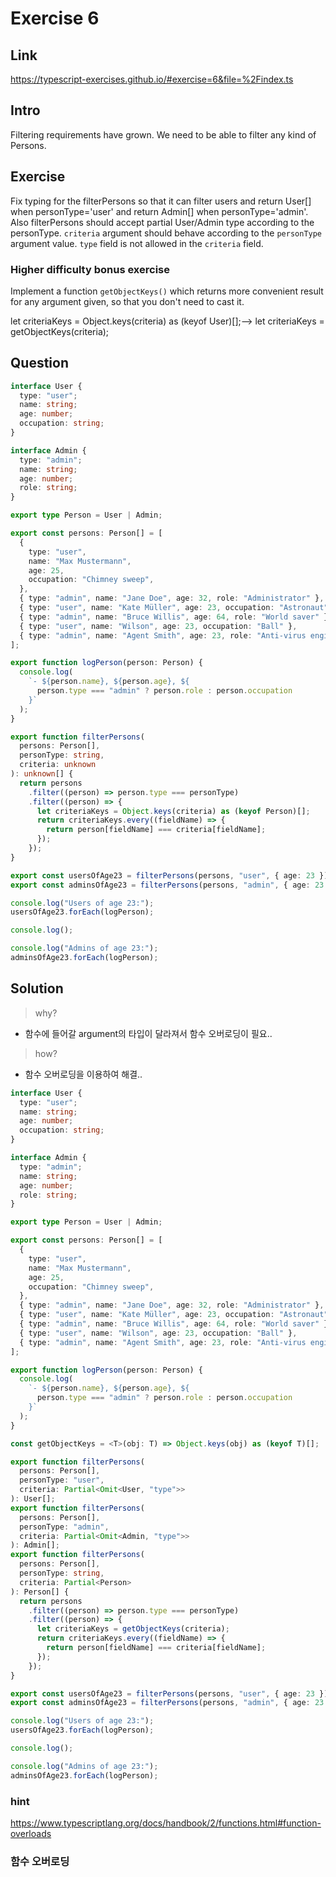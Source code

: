 # Exercise 6

## Link

<https://typescript-exercises.github.io/#exercise=6&file=%2Findex.ts>

## Intro

Filtering requirements have grown. We need to be able to filter any kind of Persons.

## Exercise

Fix typing for the filterPersons so that it can filter users and return User[] when personType='user' and return Admin[] when personType='admin'.
Also filterPersons should accept partial User/Admin type according to the personType.
`criteria` argument should behave according to the `personType` argument value. `type` field is not allowed in the `criteria` field.

### Higher difficulty bonus exercise

Implement a function `getObjectKeys()` which returns more convenient result for any argument given, so that you don't need to cast it.

let criteriaKeys = Object.keys(criteria) as (keyof User)[];--> let criteriaKeys = getObjectKeys(criteria);

## Question

```ts
interface User {
  type: "user";
  name: string;
  age: number;
  occupation: string;
}

interface Admin {
  type: "admin";
  name: string;
  age: number;
  role: string;
}

export type Person = User | Admin;

export const persons: Person[] = [
  {
    type: "user",
    name: "Max Mustermann",
    age: 25,
    occupation: "Chimney sweep",
  },
  { type: "admin", name: "Jane Doe", age: 32, role: "Administrator" },
  { type: "user", name: "Kate Müller", age: 23, occupation: "Astronaut" },
  { type: "admin", name: "Bruce Willis", age: 64, role: "World saver" },
  { type: "user", name: "Wilson", age: 23, occupation: "Ball" },
  { type: "admin", name: "Agent Smith", age: 23, role: "Anti-virus engineer" },
];

export function logPerson(person: Person) {
  console.log(
    `- ${person.name}, ${person.age}, ${
      person.type === "admin" ? person.role : person.occupation
    }`
  );
}

export function filterPersons(
  persons: Person[],
  personType: string,
  criteria: unknown
): unknown[] {
  return persons
    .filter((person) => person.type === personType)
    .filter((person) => {
      let criteriaKeys = Object.keys(criteria) as (keyof Person)[];
      return criteriaKeys.every((fieldName) => {
        return person[fieldName] === criteria[fieldName];
      });
    });
}

export const usersOfAge23 = filterPersons(persons, "user", { age: 23 });
export const adminsOfAge23 = filterPersons(persons, "admin", { age: 23 });

console.log("Users of age 23:");
usersOfAge23.forEach(logPerson);

console.log();

console.log("Admins of age 23:");
adminsOfAge23.forEach(logPerson);
```

## Solution

> why?

- 함수에 들어갈 argument의 타입이 달라져서 함수 오버로딩이 필요..

> how?

- 함수 오버로딩을 이용하여 해결..

```ts
interface User {
  type: "user";
  name: string;
  age: number;
  occupation: string;
}

interface Admin {
  type: "admin";
  name: string;
  age: number;
  role: string;
}

export type Person = User | Admin;

export const persons: Person[] = [
  {
    type: "user",
    name: "Max Mustermann",
    age: 25,
    occupation: "Chimney sweep",
  },
  { type: "admin", name: "Jane Doe", age: 32, role: "Administrator" },
  { type: "user", name: "Kate Müller", age: 23, occupation: "Astronaut" },
  { type: "admin", name: "Bruce Willis", age: 64, role: "World saver" },
  { type: "user", name: "Wilson", age: 23, occupation: "Ball" },
  { type: "admin", name: "Agent Smith", age: 23, role: "Anti-virus engineer" },
];

export function logPerson(person: Person) {
  console.log(
    `- ${person.name}, ${person.age}, ${
      person.type === "admin" ? person.role : person.occupation
    }`
  );
}

const getObjectKeys = <T>(obj: T) => Object.keys(obj) as (keyof T)[];

export function filterPersons(
  persons: Person[],
  personType: "user",
  criteria: Partial<Omit<User, "type">>
): User[];
export function filterPersons(
  persons: Person[],
  personType: "admin",
  criteria: Partial<Omit<Admin, "type">>
): Admin[];
export function filterPersons(
  persons: Person[],
  personType: string,
  criteria: Partial<Person>
): Person[] {
  return persons
    .filter((person) => person.type === personType)
    .filter((person) => {
      let criteriaKeys = getObjectKeys(criteria);
      return criteriaKeys.every((fieldName) => {
        return person[fieldName] === criteria[fieldName];
      });
    });
}

export const usersOfAge23 = filterPersons(persons, "user", { age: 23 });
export const adminsOfAge23 = filterPersons(persons, "admin", { age: 23 });

console.log("Users of age 23:");
usersOfAge23.forEach(logPerson);

console.log();

console.log("Admins of age 23:");
adminsOfAge23.forEach(logPerson);
```

### hint

<https://www.typescriptlang.org/docs/handbook/2/functions.html#function-overloads>

### 함수 오버로딩
